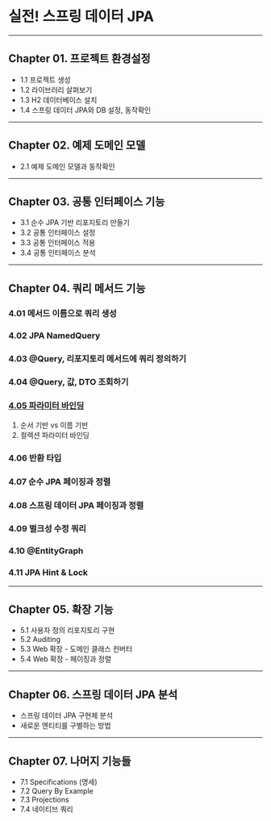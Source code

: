 
# 실전! 스프링 데이터 JPA

---

## Chapter 01. 프로젝트 환경설정
- 1.1 프로젝트 생성
- 1.2 라이브러리 살펴보기
- 1.3 H2 데이터베이스 설치
- 1.4 스프링 데이터 JPA와 DB 설정, 동작확인

---

## Chapter 02. 예제 도메인 모델
- 2.1 예제 도메인 모델과 동작확인 

---

## Chapter 03. 공통 인터페이스 기능
- 3.1 순수 JPA 기반 리포지토리 만들기
- 3.2 공통 인터페이스 설정
- 3.3 공통 인터페이스 적용
- 3.4 공통 인터페이스 분석

---

## Chapter 04. 쿼리 메서드 기능
### 4.01 메서드 이름으로 쿼리 생성
### 4.02 JPA NamedQuery
### 4.03 @Query, 리포지토리 메서드에 쿼리 정의하기
### 4.04 @Query, 값, DTO 조회하기

### <a href="Chapter 04. 쿼리 메서드 기능/4.05 파라미터 바인딩.md" target="_blank">4.05 파라미터 바인딩</a>
1) 순서 기반 vs 이름 기반
2) 컬렉션 파라미터 바인딩

### 4.06 반환 타입
### 4.07 순수 JPA 페이징과 정렬
### 4.08 스프링 데이터 JPA 페이징과 정렬 
### 4.09 벌크성 수정 쿼리
### 4.10 @EntityGraph
### 4.11 JPA Hint & Lock

---

## Chapter 05. 확장 기능
- 5.1 사용자 정의 리포지토리 구현
- 5.2 Auditing
- 5.3 Web 확장 - 도메인 클래스 컨버터
- 5.4 Web 확장 - 페이징과 정렬

---

## Chapter 06. 스프링 데이터 JPA 분석
- 스프링 데이터 JPA 구현체 분석
- 새로운 엔티티를 구별하는 방법

---

## Chapter 07. 나머지 기능들
- 7.1 Specifications (명세)
- 7.2 Query By Example
- 7.3 Projections
- 7.4 네이티브 쿼리
